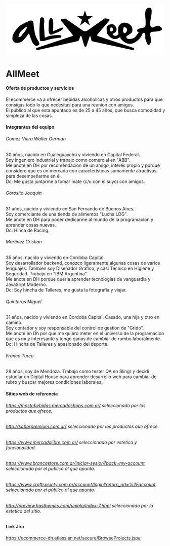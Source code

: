 <div align='center'><img src=designs/1.2-Logotipo_Transparente.png></div>
  
# **AllMeet**
#### **Oferta de productos y servicios**
El ecommerce va a ofrecer bebidas alcoholicas y otros productos para que consigas todo lo que necesitas para una reunion con amigos.  
El publico al que esta apuntado es de 25 a 45 años, que busca comodidad y simpleza de las cosas.

#### **Integrantes del equipo**

###### Gomez Viera Walter German
30 años, nacido en Gualeguaychú y viviendo en Capital Federal.  
Soy ingeniero industrial y trabajo como comercial en "ABB".  
Me anote en DH por recomendacion de un amigo, interés propio y porque considero que es un mercado con características sumamente atractivas para desempeñarme en él.  
Dc: Me gusta juntarme a tomar mate (c/u con el suyo) con amigos.

###### Gorosito Joaquin
31 años, nacido y viviendo en San Fernando de Buenos Aires.  
Soy comerciante de una tienda de alimentos "Lucha LDG".  
Me anote en DH para poder dedicarme al mundo de la programacion y aprender cosas nuevas.  
Dc: Hinca de Racing.

###### Martinez Cristian
35 años, nacido y viviendo en Cordoba Capital.  
Soy desarrollador backend, conozco ligeramente algunas cosas de varios lenguajes. También soy Diseñador Gráfico, y casi Técnico en Higiene y Seguridad. Trabajo en "IBM Argentina".  
Me anote en DH porque queria aprender tecnologias de vanguardia y JavaSript Moderno.  
Dc: Soy hincha de Talleres, me gusta la fotografía y viajar.

###### Quinteros Miguel
31 años, nacido y viviendo en Cordoba Capital. Casado, una hija y otro en camino.  
Soy contador y soy responsable del control de gestion de "Grido".  
Me anote en Dh por que me quiero meter en el universo de la programacion que es muy interesante y tengo ganas de cambiar de rumbo laboralmente.  
Dc: Hincha de Talleres y apasionado del deporte.

###### Franco Turco
28 años, soy de Mendoza. Trabajo como tester QA en Slingr y decidi estudiar en Digital House para aprender desarrollo web para cambiar de rubro y buscar mejores condiciones laborales.

#### **Sitios web de referencia**

###### https://mostobebidas.mercadoshops.com.ar/ seleccionado por los productos que ofrece.

###### http://saborpremium.com.ar/ seleccionado por los productos que ofrece.

###### https://www.mercadolibre.com.ar/ seleccionado por estetica y funcionalidad.

###### https://www.brancastore.com.ar/iniciar-sesion?back=my-account seleccionado por el público al que apunta.

###### https://www.craftsociety.com.ar/account/login?return_url=%2Faccount seleccionado por el público al que apunta.

###### http://preview.hasthemes.com/uniqlo/index-7.html seleccionado por la estetíca del sitio.


#### **Link Jira** 

https://ecommerce-dh.atlassian.net/secure/BrowseProjects.jspa

